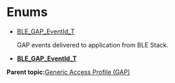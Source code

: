 # Enums

-   [BLE\_GAP\_EventId\_T](GUID-085D2B3E-E5DB-4072-8916-29201399538E.md)

    GAP events delivered to application from BLE Stack.


-   **[BLE\_GAP\_EventId\_T](GUID-085D2B3E-E5DB-4072-8916-29201399538E.md)**  


**Parent topic:**[Generic Access Profile \(GAP\)](GUID-A49939F9-5F09-4BD4-867E-97DB4DC09F46.md)

